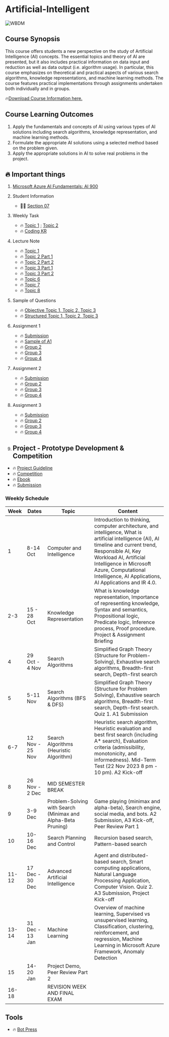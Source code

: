 # Artificial-Intelligent

![WBDM](https://github.com/rohayanti/Artificial-Intelligent/blob/main/image/CampusChatbot.png)

## Course Synopsis
This course offers students a new perspective on the study of Artificial Intelligence (AI) concepts. The essential topics and theory of AI are presented, but it also includes practical information on data input and reduction as well as data output (i.e. algorithm usage). In particular, this course emphasizes on theoretical and practical aspects of various search algorithms, knowledge representations, and machine learning methods. The course features practical implementations through assignments undertaken both individually and in groups.

🔥[Download Course Information here.](./materials/CISECJ3553.pdf) 

## Course Learning Outcomes
1. Apply the fundamentals and concepts of AI using various types of AI solutions including search algorithms, knowledge representation, and machine learning methods.
2. Formulate the appropriate AI solutions using a selected method based on the problem given.
3. Apply the appropriate solutions in AI to solve real problems in the project.

## 🔥 Important things
1. [Microsoft Azure AI Fundamentals: AI 900](https://learn.microsoft.com/en-us/credentials/certifications/exams/ai-900/)
2. Student Information
    - 🧑‍💻 [Section 07](./students.md)
3. Weekly Task
    - 🔥 [Topic 1](https://shorturl.at/ARTXZ) ; [Topic 2](https://tinyurl.com/2rm87rp8)
    - 🔥 [Coding KR](./materials/AIKR.ipynb)
4. Lecture Note
    - 🔥 [Topic 1](./materials/01Topic1.pdf)
    - 🔥 [Topic 2 Part 1](./materials/02Topic2.pdf)
    - 🔥 [Topic 2 Part 2](./materials/02Topic2Part2.pdf)
    - 🔥 [Topic 3 Part 1](./materials/03Topic3Part1.pdf)
    - 🔥 [Topic 3 Part 2](./materials/03aTopic3Part2.pdf)
    - 🔥 [Topic 6](./materials/06IntelligentAgent.pdf) 
    - 🔥 [Topic 7](./materials/05BuildingControlAlgorithm.pdf) 
    - 🔥 [Topic 8](./materials/07aMachineLearning.pdf) 
5. Sample of Questions
    - 🔥 [Objective Topic 1, Topic 2, Topic 3](./Questions/Topic2.md)
    - 🔥 [Structured Topic 1, Topic 2, Topic 3](./materials/RevisionMT23.pdf)
6. Assignment 1
    - 🔥 [Submission](./Assignment1/A1.md)
    - 🔥 [Sample of A1](./Assignment1/A1SampleProposal.md)
    - 🔥 [Group 2](./Assignment1/group[2]A1.md) 
    - 🔥 [Group 3](./Assignment1/Assignment1-ProposalGroup3.pdf)
    - 🔥 [Group 4](./Assignment1/group[4]a1.md) 
7. Assignment 2
    - 🔥 [Submission](https://github.com/rohayanti/Artificial-Intelligent/tree/main/Assignment2)
    - 🔥 [Group 2](./Assignment2/group[2]A2.md)  
    - 🔥 [Group 3](./Assignment2/group[3]Activity2.md) 
    - 🔥 [Group 4](./Assignment2/Group4A2.md) 
9. Assignment 3
    - 🔥 [Submission](https://github.com/rohayanti/Artificial-Intelligent/tree/main/Assignment3)
    - 🔥 [Group 2](./Assignment3/)  
    - 🔥 [Group 3](./Assignment3/) 
    - 🔥 [Group 4](./Assignment3/)
      
11. ## Project - Prototype Development & Competition
- 🔥 [Project Guideline](./project/guideline.md)
- 🔥 [Competition](./materials/AIMLIC2023.pdf)
- 🔥 [Ebook](https://github.com/rohayanti/Artificial-Intelligent/tree/main/ebook)
- 🔥 [Submission](./project/readme.md)    


### Weekly Schedule
| Week | Dates                | Topic                                      | Content                                                         |
|------|----------------------|--------------------------------------------|-----------------------------------------------------------------|
| 1    | 8-14 Oct             | Computer and Intelligence                | Introduction to thinking, computer architecture, and intelligence, What is artificial intelligence (AI), AI timeline and current trend, Responsible AI, Key Workload AI, Artificial Intelligence in Microsoft Azure, Computational Intelligence, AI Applications, AI Applications and IR 4.0. |
| 2-3  | 15 - 28 Oct          | Knowledge Representation                  | What is knowledge representation, Importance of representing knowledge, Syntax and semantics, Propositional logic, Predicate logic, Inference process, Proof procedure. Project & Assignment Briefing |
| 4    | 29 Oct - 4 Nov       | Search Algorithms                         | Simplified Graph Theory (Structure for Problem-Solving), Exhaustive search algorithms, Breadth-first search, Depth-first search |
| 5    | 5-11 Nov             | Search Algorithms (BFS & DFS)             | Simplified Graph Theory (Structure for Problem Solving), Exhaustive search algorithms, Breadth-first search, Depth-first search. Quiz 1. A1 Submission |
| 6-7  | 12 Nov - 25 Nov      | Search Algorithms (Heuristic Algorithm)   | Heuristic search algorithm, Heuristic evaluation and best first search (including A* search), Evaluation criteria (admissibility, monotonicity, and informedness). Mid-Term Test (22 Nov 2023 8 pm - 10 pm). A2 Kick-off |
| 8    | 26 Nov - 2 Dec       | MID SEMESTER BREAK                        |                                                                 |
| 9    | 3-9 Dec              | Problem-Solving with Search (Minimax and Alpha-Beta Pruning) | Game playing (minimax and alpha-beta), Search engine, social media, and bots. A2 Submission, A3 Kick-off, Peer Review Part 1 |
| 10   | 10-16 Dec            | Search Planning and Control                | Recursion based search, Pattern-based search                        |
| 11-12| 17 Dec - 30 Dec      | Advanced Artificial Intelligence            | Agent and distributed-based search, Smart computing applications, Natural Language Processing Application, Computer Vision. Quiz 2. A3 Submission, Project Kick-off |
| 13-14| 31 Dec - 13 Jan      | Machine Learning                           | Overview of machine learning, Supervised vs unsupervised learning, Classification, clustering, reinforcement, and regression, Machine Learning in Microsoft Azure Framework, Anomaly Detection |
| 15   | 14-20 Jan            | Project Demo, Peer Review Part 2          |                                                                 |
| 16-18|                      | REVISION WEEK AND FINAL EXAM              |                                                                 |

      
## Tools
- 🔥 [Bot Press](https://botpress.com/docs/cloud/getting-started/create-and-publish-your-chatbot/) 
